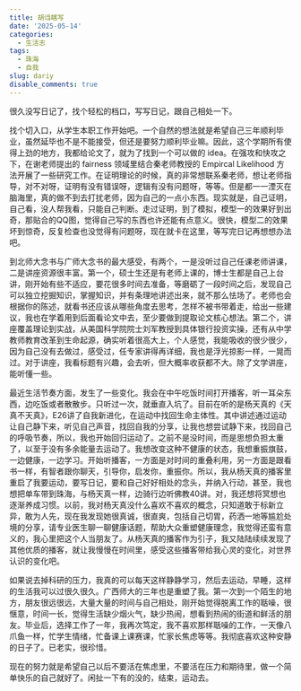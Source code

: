 ```yaml
---
title: 胡诌瞎写
date: '2025-05-14'
categories:
  - 生活志
tags:
  - 珠海
  - 自我
slug: dariy
disable_comments: true
---
```


很久没写日记了，找个轻松的档口，写写日记，跟自己相处一下。

找个切入口，从学生本职工作开始吧。一个自然的想法就是希望自己三年顺利毕业，虽然延毕也不是不能接受，但还是要努力顺利毕业嘛。因此，这个学期所有使得上劲的地方，我都给论文了，就为了找到一个可以做的 idea。在强攻和快攻之下，在谢老师提出的 fairness 领域里结合秦老师教授的 Empircal Likelihood 方法开展了一些研究工作。在证明理论的时候，真的非常想联系秦老师，想让老师指导，对不对呀，证明有没有错误呀，逻辑有没有问题呀，等等。但是都一一湮灭在脑海里，真的做不到去打扰老师，因为自己的一点小东西。现实就是，自己证明，自己看，没人帮我看，只能自己判断。走过证明，到了模拟，模型一的效果好到出奇，那贴合的QQ图，觉得自己写的东西也许还能有点意义。很快，模型二的效果坏到惊奇，反复检查也没觉得有问题呀，现在就卡在这里，等写完日记再想想办法吧。

到北师大念书与广师大念书的最大感受，有两个，一是没听过自己任课老师讲课，二是讲座资源很丰富。第一个，硕士生还是有老师上课的，博士生都是自己上台讲，刚开始有些不适应，要花很多时间去准备，等磨砺了一段时间之后，发现自己可以独立挖掘知识，掌握知识，并有条理地讲述出来，就不那么怯场了。老师也会根据你的陈述，就看书还应该从哪些角度去思考，怎样不被书带着走，给出一些建议，我也在学着用到后面看论文中去，至少要做到提取论文核心想法。第二个，讲座覆盖理论到实战，从美国科学院院士刘军教授到具体银行投资实操，还有从中学教师教育改革到生命起源，确实听着很高大上，个人感觉，我能吸收的很少很少，因为自己没有去做过，感受过，任专家讲得再详细，我也是浮光掠影一样，一晃而过。对于讲座，我看标题有兴趣，会去听，但大概率收获都不大。除了文学讲座，能听懂一些。

最近生活节奏方面，发生了一些变化。我会在中午吃饭时间打开播客，听一耳朵东西，边吃饭或者散散步。只听过一次，就垂直入坑了。目前在听的是杨天真的《天真不天真》，E26讲了自我新进化，在运动中找回生命主体性。其中讲述通过运动让自己静下来，听见自己声音，找回自我的分享，让我也想尝试静下来，找回自己的呼吸节奏，所以，我也开始回归运动了。之前不是没时间，而是思想负担太重了，以至于没有多余能量去运动了。我想改变这种不健康的状态，我想重振旗鼓，一边健康，一边学习。开始听播客，一方面是对时间的重叠利用，另一方面是跟看书一样，有智者跟你聊天，引导你，启发你，重振你。所以，我从杨天真的播客里重启了我要运动，要写日记，要和自己好好相处的念头，并纳入行动，甚至，我也想把单车带到珠海，与杨天真一样，边骑行边听佛教40讲。对，我还想将冥想也逐渐养成习惯。以前，我对杨天真没什么喜欢不喜欢的概念，只知道敢于标新立异，敢为人先，现在我发现她很真诚，很直爽，包括自己切胃，药洒一地等尴尬处境的分享，请专业医生聊一聊健康话题，帮助大众重塑健康理念，我觉得还蛮有意义的，我心里把这个人当朋友了。从杨天真的播客作为引子，我又陆陆续续发现了其他优质的播客，就让我慢慢在时间里，感受这些播客带给我心灵的变化，对世界认识的变化吧。

如果说去掉科研的压力，我真的可以每天这样静静学习，然后去运动，早睡，这样的生活我可以过很久很久。广西师大的三年也是重塑了我。第一次到一个陌生的地方，朋友很远很远，大量大量的时间与自己相处，刚开始觉得脱离工作的聒噪，很惬意，时间一长，觉得生活缺少烟火气，缺少热闹，想看到热闹的街道和鲜活的朋友。毕业后，选择工作了一年，我再次笃定，我不喜欢那样聒噪的工作，一天像八爪鱼一样，忙学生情绪，忙备课上课赛课，忙家长焦虑等等。我彻底喜欢这种安静的日子了。已老实，很珍惜。

现在的努力就是希望自己以后不要活在焦虑里，不要活在压力和期待里，做一个简单快乐的自己就好了。闲扯一下有的没的，结束，运动去。



